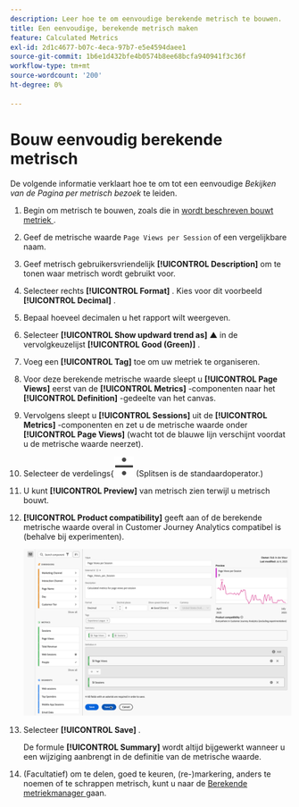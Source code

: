 ```yaml
---
description: Leer hoe te om eenvoudige berekende metrisch te bouwen.
title: Een eenvoudige, berekende metrisch maken
feature: Calculated Metrics
exl-id: 2d1c4677-b07c-4eca-97b7-e5e4594daee1
source-git-commit: 1b6e1d432bfe4b0574b8ee68bcfa940941f3c36f
workflow-type: tm+mt
source-wordcount: '200'
ht-degree: 0%

---
```


# Bouw eenvoudig berekende metrisch

De volgende informatie verklaart hoe te om tot een eenvoudige *Bekijken van de Pagina per metrisch bezoek* te leiden.

1. Begin om metrisch te bouwen, zoals die in [ wordt beschreven bouwt metriek ](/help/components/calc-metrics/cm-workflow/cm-build-metrics.md).
1. Geef de metrische waarde `Page Views per Session` of een vergelijkbare naam.
1. Geef metrisch gebruikersvriendelijk **[!UICONTROL Description]** om te tonen waar metrisch wordt gebruikt voor.
1. Selecteer rechts **[!UICONTROL Format]** . Kies voor dit voorbeeld **[!UICONTROL Decimal]** .
1. Bepaal hoeveel decimalen u het rapport wilt weergeven.
1. Selecteer **[!UICONTROL Show updward trend as]** ▲ in de vervolgkeuzelijst **[!UICONTROL Good (Green)]** .
1. Voeg een **[!UICONTROL Tag]** toe om uw metriek te organiseren.
1. Voor deze berekende metrische waarde sleept u **[!UICONTROL Page Views]** eerst van de **[!UICONTROL Metrics]** -componenten naar het **[!UICONTROL Definition]** -gedeelte van het canvas.
1. Vervolgens sleept u **[!UICONTROL Sessions]** uit de **[!UICONTROL Metrics]** -componenten en zet u de metrische waarde onder **[!UICONTROL Page Views]** (wacht tot de blauwe lijn verschijnt voordat u de metrische waarde neerzet).
1. Selecteer de verdelings{![ exploitant 0} verdelen. ](/help/assets/icons/Divide.svg) (Splitsen is de standaardoperator.)
1. U kunt **[!UICONTROL Preview]** van metrisch zien terwijl u metrisch bouwt.
1. **[!UICONTROL Product compatibility]** geeft aan of de berekende metrische waarde overal in Customer Journey Analytics compatibel is (behalve bij experimenten).

   ![ Eenvoudige berekende metrisch ](assets/simple-calculated-metric.png)
1. Selecteer **[!UICONTROL Save]** .

   De formule **[!UICONTROL Summary]** wordt altijd bijgewerkt wanneer u een wijziging aanbrengt in de definitie van de metrische waarde.

1. (Facultatief) om te delen, goed te keuren, (re-)markering, anders te noemen of te schrappen metrisch, kunt u naar de [ Berekende metriekmanager ](/help/components/calc-metrics/cm-workflow/cm-manager.md) gaan.

